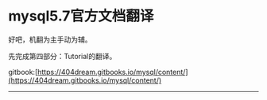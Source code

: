 # mysql5.7官方文档翻译

好吧，机翻为主手动为辅。

先完成第四部分：Tutorial的翻译。

gitbook:[https://404dream.gitbooks.io/mysql/content/](https://404dream.gitbooks.io/mysql/content/)

---




